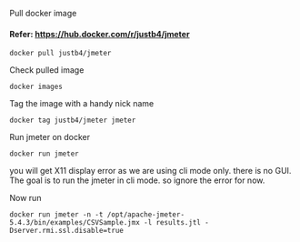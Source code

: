Pull docker image 
#### Refer: https://hub.docker.com/r/justb4/jmeter

```
docker pull justb4/jmeter
```
Check pulled image

```
docker images
```

Tag the image with a handy nick name

```
docker tag justb4/jmeter jmeter
```

Run jmeter on docker

```
docker run jmeter
```
you will get X11 display error as we are using cli mode only. there is no GUI.  The goal is to run the jmeter in cli mode. so ignore the error for now.

Now run 
```
docker run jmeter -n -t /opt/apache-jmeter-5.4.3/bin/examples/CSVSample.jmx -l results.jtl -Dserver.rmi.ssl.disable=true
```
